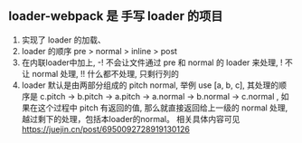 ## loader-webpack 是 手写 loader 的项目

1. 实现了 loader 的加载、
2. loader 的顺序 pre > normal > inline > post
3. 在内联loader中加上, -! 不会让文件通过 pre 和 normal 的 loader 来处理, ! 不让 normal 处理, !! 什么都不处理, 只剩行列的
4. loader 默认是由两部分组成的 pitch normal, 举例 use [a, b, c], 其处理的顺序是 c.pitch -> b.pitch -> a.pitch -> a.normal -> b.normal -> c.normal , 如果在这个过程中 pitch 有返回的值, 那么就直接返回给上一级的 normal 处理, 越过剩下的处理，包括本loader的normal。
相关具体内容可见 https://juejin.cn/post/6950092728919130126